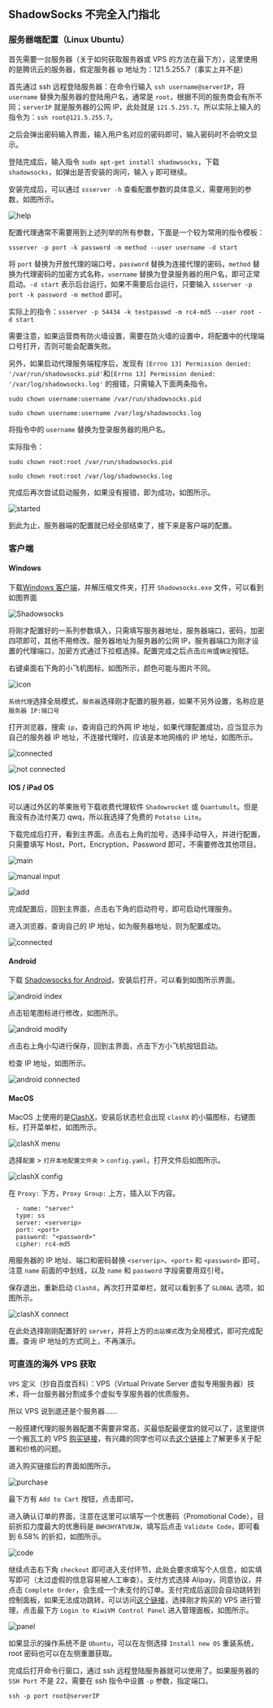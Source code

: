 ## ShadowSocks 不完全入门指北

### 服务器端配置（Linux Ubuntu）

首先需要一台服务器（关于如何获取服务器或 VPS 的方法在最下方），这里使用的是腾讯云的服务器，假定服务器 ip 地址为：121.5.255.7（事实上并不是）

首先通过 ssh 远程登陆服务器：在命令行输入 `ssh username@serverIP`，将 `username` 替换为服务器的登陆用户名，通常是 `root`，根据不同的服务商会有所不同；`serverIP` 就是服务器的公网 IP，此处就是 `121.5.255.7`。所以实际上输入的指令为：`ssh root@121.5.255.7`。

之后会弹出密码输入界面，输入用户名对应的密码即可，输入密码时不会明文显示。

登陆完成后，输入指令 `sudo apt-get install shadowsocks`，下载 `shadowsocks`，如弹出是否安装的询问，输入 `y` 即可继续。

安装完成后，可以通过 `ssserver -h` 查看配置参数的具体意义，需要用到的参数，如图所示。

![help](src/help.jpg)

配置代理通常不需要用到上述列举的所有参数，下面是一个较为常用的指令模板：

`ssserver -p port -k password -m method --user username -d start`

将 `port` 替换为开放代理的端口号，`password` 替换为连接代理的密码，`method` 替换为代理密码的加密方式名称，`username` 替换为登录服务器的用户名，即可正常启动。`-d start` 表示后台运行，如果不需要后台运行，只要输入 `ssserver -p port -k password -m method` 即可。

实际上的指令：`ssserver -p 54434 -k testpasswd -m rc4-md5 --user root -d start`

需要注意，如果运营商有防火墙设置，需要在防火墙的设置中，将配置中的代理端口号打开，否则可能会配置失败。

另外，如果启动代理服务端程序后，发现有 `[Errno 13] Permission denied: '/var/run/shadowsocks.pid'`和`[Errno 13] Permission denied: '/var/log/shadowsocks.log'` 的报错，只需输入下面两条指令。

`sudo chown username:username /var/run/shadowsocks.pid`

`sudo chown username:username /var/log/shadowsocks.log`

将指令中的 `username` 替换为登录服务器的用户名。

实际指令：

`sudo chown root:root /var/run/shadowsocks.pid`

`sudo chown root:root /var/log/shadowsocks.log`

完成后再次尝试启动服务，如果没有报错，即为成功，如图所示。

![started](src/started.jpg)

到此为止，服务器端的配置就已经全部结束了，接下来是客户端的配置。



### 客户端

#### Windows

下载[Windows 客户端](https://github.com/shadowsocks/shadowsocks-windows/releases/download/4.4.0.0/Shadowsocks-4.4.0.185.zip)，并解压缩文件夹，打开 `Shadowsocks.exe` 文件，可以看到如图界面

![Shadowsocks](src/Shadowsocks.jpg)

将刚才配置好的一系列参数填入，只需填写服务器地址，服务器端口，密码，加密四项即可，其他不用修改。服务器地址为服务器的公网 IP，服务器端口为刚才设置的代理端口，加密方式通过下拉框选择。配置完成之后点击`应用`或`确定`按钮。

右键桌面右下角的小飞机图标，如图所示，颜色可能与图片不同。

![icon](src/icon.jpg)

`系统代理`选择全局模式，`服务器`选择刚才配置的服务器，如果不另外设置，名称应是`服务器 IP:端口号`

打开浏览器，搜索 `ip`，查询自己的外网 IP 地址，如果代理配置成功，应当显示为自己的服务器 IP 地址，不连接代理时，应该是本地网络的 IP 地址，如图所示。

![connected](src/connected.jpg)

![not connected](src/not_connected.jpg)



#### IOS / iPad OS

可以通过外区的苹果账号下载收费代理软件 `Shadowrocket` 或 `Quantumult`。但是我没有办法付美刀 qwq，所以我选择了免费的 `Potatso Lite`。

下载完成后打开，看到主界面。点击右上角的加号，选择手动导入，并进行配置，只需要填写 Host，Port，Encryption，Password 即可，不需要修改其他项目。

![main](src/potatso_main.jpg)

![manual input](src/potatso_manual_input.jpg)

![add](src/potatso_add.jpg)

完成配置后，回到主界面，点击右下角的启动符号，即可启动代理服务。

进入浏览器，查询自己的 IP 地址，如为服务器地址，则为配置成功。

![connected](src/potatso_connected.jpg)



#### Android

下载 [Shadowsocks for Android](https://cdn.cuihanbing.com/app/ladder/shadowsocks-5.2.1.apk)，安装后打开，可以看到如图所示界面。

![android index](src/android_index.jpg)

点击铅笔图标进行修改，如图所示。

![android modify](src/android_modify.jpg)

点击右上角小勾进行保存，回到主界面，点击下方小飞机按钮启动。

检查 IP 地址，如图所示。

![android connected](src/android_connected.jpg)



#### MacOS

MacOS 上使用的是[ClashX](src/clashX.dmg)，安装后状态栏会出现 `clashX` 的小猫图标，右键图标，打开菜单栏，如图所示。

![clashX menu](src/clashX_menu.jpg)

选择`配置` > `打开本地配置文件夹` > `config.yaml`，打开文件后如图所示。

![clashX config](src/clashX_config.jpg)

在 `Proxy:` 下方，`Proxy Group:` 上方，插入以下内容。

```
  - name: "server"
  type: ss
  server: <serverip>
  port: <port>
  password: "<password>"
  cipher: rc4-md5
```

用服务器的 IP 地址、端口和密码替换 `<serverip>`、`<port>` 和 `<password>` 即可，注意 `name` 前面的中划线，以及 `name` 和 `password` 字段需要用双引号。

保存退出，重新启动 `ClashX`，再次打开菜单栏，就可以看到多了 `GLOBAL` 选项，如图所示。

![clashX connect](src/clashX_connect.jpg)

在此处选择刚刚配置好的 `server`，并将上方的`出站模式`改为全局模式，即可完成配置。查询 IP 地址的方式同上，不再演示。



### 可直连的海外 VPS 获取

 `VPS` 定义（抄自百度百科）：VPS（Virtual Private Server 虚拟专用服务器）技术，将一台服务器分割成多个虚拟专享服务器的优质服务。

所以 VPS 说到底还是个服务器……

一般搭建代理的服务器配置不需要非常高，买最低配最便宜的就可以了，这里提供一个搬瓦工的 VPS [购买链接](https://bwh81.net/aff.php?aff=044&pid=57)，有兴趣的同学也可以去[这个链接](https://www.bandwagonhost.net/4518.html)上了解更多关于配置和价格的问题。

进入购买链接后的界面如图所示。

![purchase](src/bwh_purchase.jpg)

最下方有 `Add to Cart` 按钮，点击即可。

进入确认订单的界面，注意在这里可以填写一个优惠码（Promotional Code），目前折扣力度最大的优惠码是 `BWH3HYATVBJW`，填写后点击 `Validate Code`，即可看到 6.58% 的折扣，如图所示。

![code](src/bwh_code.jpg)

继续点击右下角 `checkout` 即可进入支付环节。此处会要求填写个人信息，如实填写即可（太过虚假的信息容易被人工审查）。支付方式选择 Alipay，同意协议，并点击 `Complete Order`，会生成一个未支付的订单。支付完成后返回会自动跳转到控制面板，如果无法成功跳转，可以访问[这个链接](http://bandwagonhost.com/clientarea.php?action=products)，选择刚才购买的 VPS 进行管理，点击最下方 `Login to KiwiVM Control Panel` 进入管理面板，如图所示。

![panel](src/bwh_panel.jpg)

如果显示的操作系统不是 `Ubuntu`，可以在左侧选择 `Install new OS` 重装系统，root 密码也可以在左侧重置获取。

完成后打开命令行窗口，通过 ssh 远程登陆服务器就可以使用了。如果服务器的 `SSH Port` 不是 22，需要在 ssh 指令中设置 `-p` 参数，指定端口。

`ssh -p port root@serverIP`